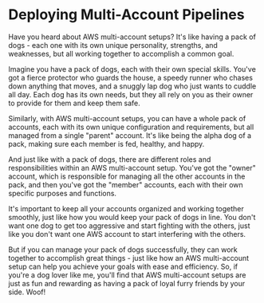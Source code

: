 # Deploying Multi-Account Pipelines

Have you heard about AWS multi-account setups? It's like having a pack of dogs - each one with its own unique personality, strengths, and weaknesses, but all working together to accomplish a common goal.

Imagine you have a pack of dogs, each with their own special skills. You've got a fierce protector who guards the house, a speedy runner who chases down anything that moves, and a snuggly lap dog who just wants to cuddle all day. Each dog has its own needs, but they all rely on you as their owner to provide for them and keep them safe.

Similarly, with AWS multi-account setups, you can have a whole pack of accounts, each with its own unique configuration and requirements, but all managed from a single "parent" account. It's like being the alpha dog of a pack, making sure each member is fed, healthy, and happy.

And just like with a pack of dogs, there are different roles and responsibilities within an AWS multi-account setup. You've got the "owner" account, which is responsible for managing all the other accounts in the pack, and then you've got the "member" accounts, each with their own specific purposes and functions.

It's important to keep all your accounts organized and working together smoothly, just like how you would keep your pack of dogs in line. You don't want one dog to get too aggressive and start fighting with the others, just like you don't want one AWS account to start interfering with the others.

But if you can manage your pack of dogs successfully, they can work together to accomplish great things - just like how an AWS multi-account setup can help you achieve your goals with ease and efficiency. So, if you're a dog lover like me, you'll find that AWS multi-account setups are just as fun and rewarding as having a pack of loyal furry friends by your side. Woof!


<!-- ##DOCS-SOURCER-START
{
  "sourcePlugin": "local-copier",
  "hash": "f1f1a577938c27178c3e76a08ec4ae58"
}
##DOCS-SOURCER-END -->
